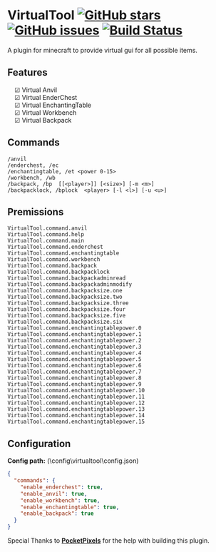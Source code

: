 # VirtualTool [![GitHub stars](https://img.shields.io/github/stars/poqdavid/VirtualTool.svg)](https://github.com/poqdavid/VirtualTool/stargazers) [![GitHub issues](https://img.shields.io/github/issues/poqdavid/VirtualTool.svg)](https://github.com/poqdavid/VirtualTool/issues) [![Build Status](https://travis-ci.org/poqdavid/VirtualTool.svg?branch=1.12.2)](https://travis-ci.org/poqdavid/VirtualTool)
A plugin for minecraft to provide virtual gui for all possible items.

## Features
&nbsp; &nbsp; ☑ Virtual Anvil </br>
&nbsp; &nbsp; ☑ Virtual EnderChest </br>
&nbsp; &nbsp; ☑ Virtual EnchantingTable </br>
&nbsp; &nbsp; ☑ Virtual Workbench </br>
&nbsp; &nbsp; ☑ Virtual Backpack

## Commands
    /anvil
    /enderchest, /ec
    /enchantingtable, /et <power 0-15>
    /workbench, /wb
	/backpack, /bp  [[<player>]] [<size>] [-m <m>]
	/backpacklock, /bplock  <player> [-l <l>] [-u <u>]

## Premissions
    VirtualTool.command.anvil
    VirtualTool.command.help
    VirtualTool.command.main
    VirtualTool.command.enderchest
    VirtualTool.command.enchantingtable
    VirtualTool.command.workbench
    VirtualTool.command.backpack
    VirtualTool.command.backpacklock
    VirtualTool.command.backpackadminread
    VirtualTool.command.backpackadminmodify
    VirtualTool.command.backpacksize.one
    VirtualTool.command.backpacksize.two
    VirtualTool.command.backpacksize.three
    VirtualTool.command.backpacksize.four
    VirtualTool.command.backpacksize.five
    VirtualTool.command.backpacksize.six
    VirtualTool.command.enchantingtablepower.0
    VirtualTool.command.enchantingtablepower.1
    VirtualTool.command.enchantingtablepower.2
    VirtualTool.command.enchantingtablepower.3
    VirtualTool.command.enchantingtablepower.4
    VirtualTool.command.enchantingtablepower.5
    VirtualTool.command.enchantingtablepower.6
    VirtualTool.command.enchantingtablepower.7
    VirtualTool.command.enchantingtablepower.8
    VirtualTool.command.enchantingtablepower.9
    VirtualTool.command.enchantingtablepower.10
    VirtualTool.command.enchantingtablepower.11
    VirtualTool.command.enchantingtablepower.12
    VirtualTool.command.enchantingtablepower.13
    VirtualTool.command.enchantingtablepower.14
    VirtualTool.command.enchantingtablepower.15
	
## Configuration
**Config path:** (\config\virtualtool\config.json)
```json
{
  "commands": {
    "enable_enderchest": true,
    "enable_anvil": true,
    "enable_workbench": true,
    "enable_enchantingtable": true,
    "enable_backpack": true
  }
}
```
Special Thanks to [**PocketPixels**](http://pocketpixels.net/) for the help with building this plugin.